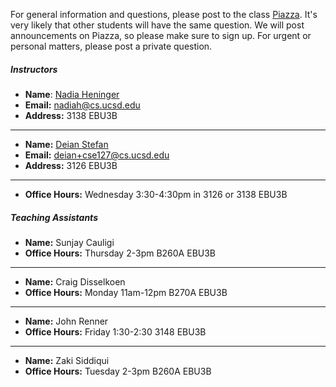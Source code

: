 For general information and questions, please post to the class
[Piazza](https://piazza.com/ucsd/fall2019/cse127).  It's very likely that
other students will have the same question. We will post announcements on
Piazza, so please make sure to sign up.  For urgent or personal matters, please
post a private question.

##### Instructors

- **Name**: [Nadia Heninger](https://cseweb.ucsd.edu/~dstefan/)
- **Email:** <nadiah@cs.ucsd.edu>
- **Address:** 3138 EBU3B 
____

- **Name:** [Deian Stefan](https://cseweb.ucsd.edu/~dstefan/)
- **Email:** <deian+cse127@cs.ucsd.edu>
- **Address:** 3126 EBU3B 
____

- **Office Hours:** Wednesday 3:30-4:30pm in 3126 or 3138 EBU3B 

##### Teaching Assistants

- **Name:** Sunjay Cauligi
- **Office Hours:** Thursday 2-3pm B260A EBU3B 
____

- **Name:** Craig Disselkoen
- **Office Hours:** Monday 11am-12pm B270A EBU3B
____

- **Name:** John Renner
- **Office Hours:** Friday 1:30-2:30 3148 EBU3B
____

- **Name:** Zaki Siddiqui
- **Office Hours:** Tuesday 2-3pm B260A EBU3B
